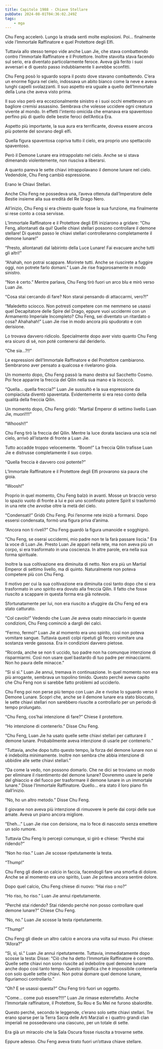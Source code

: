```yaml
---
title: Capitolo 1988 - Chiave Stellare
pubDate: 2024-08-01T04:36:02.249Z
tags:
    - mga
---
```



Chu Feng accelerò. Lungo la strada sentì molte esplosioni. Poi… finalmente vide l’Immortale Raffinatore e quel Protettore degli Elfi.

Tuttavia allo stesso tempo vide anche Luan Jie, che stava combattendo contro l’Immortale Raffinatore e il Protettore. Inoltre stavolta stava facendo sul serio, era diventato particolarmente feroce. Aveva già ferito i suoi avversari e di questo passo indubbiamente li avrebbe sconfitti.

Chu Feng posò lo sguardo sopra il posto dove stavano combattendo. C’era un enorme figura nel cielo, indossava un abito bianco come la neve e aveva lunghi capelli svolazzanti. Il suo aspetto era uguale a quello dell’Immortale della Luna che aveva visto prima.

Il suo viso però era eccezionalmente sinistro e i suoi occhi emettevano un bagliore cremisi assassino. Sembrava che volesse uccidere ogni creatura vivente al mondo. In effetti l'intento omicida che emanava era spaventoso perfino più di quello delle bestie feroci dell’Antica Era.

Aspetto più importante, la sua aura era terrificante, doveva essere ancora più potente del sovrano degli elfi.

Quella figura spaventosa copriva tutto il cielo, era proprio uno spettacolo spaventoso.

Però il Demone Lunare era intrappolato nel cielo. Anche se si stava dimenando violentemente, non riusciva a liberarsi.

A quanto pareva le sette chiavi intrappolavano il demone lunare nel cielo. Vedendole, Chu Feng cambiò espressione.

Erano le Chiavi Stellari.

Anche Chu Feng ne possedeva una, l’aveva ottenuta dall’Imperatore delle Bestie insieme alla sua eredità del Re Drago Nero.

All’inizio, Chu Feng si era chiesto quale fosse la sua funzione, ma finalmente si rese conto a cosa servisse.

L’Immortale Raffinatore e il Protettore degli Elfi iniziarono a gridare: “Chu Feng, allontanati da qui! Quelle chiavi stellari possono controllare il demone stellare! Di questo passo le chiavi stellari controlleranno completamente il demone lunare!”

“Presto, allontanati dal labirinto della Luce Lunare! Fai evacuare anche tutti gli altri!”

“Ahahah, non potrai scappare. Morirete tutti. Anche se riuscirete a fuggire oggi, non potrete farlo domani.” Luan Jie rise fragorosamente in modo sinistro.

“Non è certo.” Mentre parlava, Chu Feng tirò fuori un arco blu e mirò verso Luan Jie.

“Cosa stai cercando di fare? Non starai pensando di attaccarmi, vero?!”

“Maledetto sciocco. Non potresti competere con me nemmeno se usassi quel Decapitatore delle Spire del Drago, eppure vuoi uccidermi con un Armamento Imperiale Incompleto? Chu Feng, sei diventato un ritardato o cosa? Ahahahah!” Luan Jie rise in modo ancora più spudorato e con derisione.

Lo trovava davvero ridicolo. Specialmente dopo aver visto quanto Chu Feng era sicuro di sé, non poté contenersi dal deriderlo.

“Che sia…?!!”

Le espressioni dell’Immortale Raffinatore e del Protettore cambiarono. Sembrarono aver pensato a qualcosa e rivelarono gioia.

Un momento dopo, Chu Feng passò la mano destra sul Sacchetto Cosmo. Poi fece apparire la freccia del Qilin nella sua mano e la incoccò.

“Quella… quella freccia?” Luan Jie sussultò e la sua espressione da compiaciuta diventò spaventata. Evidentemente si era reso conto della qualità della freccia Qilin.

Un momento dopo, Chu Feng gridò: “Martial Emperor di settimo livello Luan Jie, muori!!!!”

“Whoosh!!”

Chu Feng tirò la freccia del Qilin. Mentre la luce dorata lasciava una scia nel cielo, arrivò all’istante di fronte a Luan Jie.

Tutto accadde troppo velocemente. “Boom!” La freccia Qilin trafisse Luan Jie e distrusse completamente il suo corpo.

“Quella freccia è davvero così potente?”

L’Immortale Raffinatore e il Protettore degli Elfi provarono sia paura che gioia.

“Woosh!”

Proprio in quel momento, Chu Feng balzò in avanti. Mosse un braccio verso lo spazio vuoto di fronte a lui e poi uno sconfinato potere Spirit si trasformò in una rete che avvolse oltre la metà del cielo.

“Condensati!” Gridò Chu Feng. Poi l’enorme rete iniziò a formarsi. Dopo essersi condensata, formò una figura priva d’anima.

“Ancora non ti riveli?” Chu Feng guardò la figura umanoide e sogghignò.

“Chu Feng, se oserai uccidermi, mio padre non te la farà passare liscia.” Era la voce di Luan Jie. Presto Luan Jie apparì nella rete, ma non aveva più un corpo, si era trasformato in una coscienza. In altre parole, era nella sua forma spirituale.

Inoltre la sua coltivazione era diminuita di netto. Non era più un Martial Emperor di settimo livello, ma di quinto. Naturalmente non poteva competere più con Chu Feng.

Il motivo per cui la sua coltivazione era diminuita così tanto dopo che si era trasformato in uno spirito era dovuto alla freccia Qilin. Il fatto che fosse riuscito a scappare in questa forma era già notevole.

Sfortunatamente per lui, non era riuscito a sfuggire da Chu Feng ed era stato catturato.

“Col cavolo!” Vedendo che Luan Jie aveva osato minacciarlo in queste condizioni, Chu Feng cominciò a dargli dei calci.

“Fermo, fermo!” Luan Jie al momento era uno spirito, così non poteva vomitare sangue. Tuttavia questi colpi ripetuti gli fecero vomitare una sostanza verde gassosa. Era in condizioni davvero pietose.

“Ricorda, anche se non ti uccido, tuo padre non ha comunque intenzione di risparmiarmi. Così non usare quel bastardo di tuo padre per minacciarmi. Non ho paura delle minacce.”

“Sì sì sì.” Luan Jie annuì, tremava in continuazione. In quel momento non era più arrogante, sembrava un topolino timido. Questo perché aveva capito che Chu Feng non si sarebbe fatto problemi ad ucciderlo.

Chu Feng poi non perse più tempo con Luan Jie e rivolse lo sguardo verso il Demone Lunare. Scoprì che, anche se il demone lunare era stato bloccato, le sette chiavi stellari non sarebbero riuscite a controllarlo per un periodo di tempo prolungato.

“Chu Feng, cos’hai intenzione di fare?” Chiese il protettore.

“Ho intenzione di contenerlo.” Disse Chu Feng.

“Chu Feng, Luan Jie ha usato quelle sette chiavi stellari per catturare il demone lunare. Probabilmente aveva intenzione di usarle per contenerlo.”

“Tuttavia, anche dopo tutto questo tempo, la forza del demone lunare non si è indebolita minimamente. Inoltre non sembra che abbia intenzione di ubbidire alle sette chiavi stellari.”

“Da come la vedo, non possono domarlo. Che ne dici se troviamo un modo per eliminare il risentimento del demone lunare? Dovremmo usare le perle del ghiaccio e del fuoco per trasformare il demone lunare in un immortale lunare.” Disse l’Immortale Raffinatore. Quello… era stato il loro piano fin dall’inizio.

“No, ho un altro metodo.” Disse Chu Feng.

Il giovane non aveva più intenzione di rimuovere le perle dai corpi delle sue amate. Aveva un piano ancora migliore.

“Eheh…” Luan Jie rise con derisione, ma lo fece di nascosto senza emettere un solo rumore.

Tuttavia Chu Feng lo percepì comunque, si girò e chiese: “Perché stai ridendo?”

“Non ho riso.” Luan Jie scosse ripetutamente la testa.

“Thump!”

Chu Feng gli diede un calcio in faccia, facendogli fare una smorfia di dolore. Anche se al momento era uno spirito, Luan Jie poteva ancora sentire dolore.

Dopo quel calcio, Chu Feng chiese di nuovo: “Hai riso o no?”

“Ho riso, ho riso.” Luan Jie annuì ripetutamente.

“Perché stai ridendo? Stai ridendo perché non posso controllare quel demone lunare?” Chiese Chu Feng.

“No, no.” Luan Jie scosse la testa ripetutamente.

“Thump!”

Chu Feng gli diede un altro calcio e ancora una volta sul muso. Poi chiese: “Allora?”

“Sì, sì, sì.” Luan Jie annuì ripetutamente. Tuttavia, immediatamente dopo scosse la testa: Disse: “Ciò che ha detto l’Immortale Raffinatore è corretto. Quelle sette chiavi non sono riuscite ad indebolire quel demone lunare anche dopo così tanto tempo. Questo significa che è impossibile contenerla con solo quelle sette chiavi. Non potrai domare quel demone lunare, figuriamoci controllarlo.”

“Oh? E se usassi questa?” Chu Feng tirò fuori un oggetto.

“Come… come può essere?!!!” Luan Jie rimase esterrefatto. Anche l’Immortale raffinatore, il Protettore, Su Rou e Su Mei ne furono sbalordite.

Questo perché, secondo le leggende, c’erano solo sette chiavi stellari. Tre erano sparse per la Terra Sacra delle Arti Marziali e i quattro grandi clan imperiali ne possedevano una ciascuno, per un totale di sette.

Era già un miracolo che la Sala Oscura fosse riuscita a trovarne sette.

Eppure adesso. Chu Feng aveva tirato fuori un’ottava chiave stellare.


